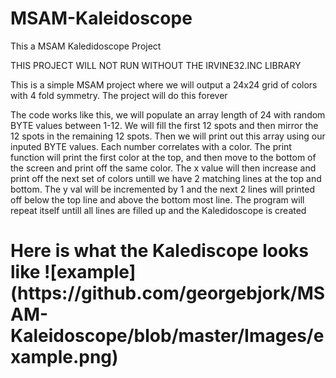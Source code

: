 # MSAM-Kaleidoscope

This a MSAM Kaledidoscope Project 

THIS PROJECT WILL NOT RUN WITHOUT THE IRVINE32.INC LIBRARY 

This is a simple MSAM project where we will output a 24x24 grid of colors with 4 fold symmetry. The project will do this forever

The code works like this, we will populate an array length of 24 with random BYTE values between 1-12. We will fill the first 12 spots and then mirror the 12 spots 
in the remaining 12 spots. Then we will print out this array using our inputed BYTE values. Each number correlates with a color. The print function will print the first
color at the top, and then move to the bottom of the screen and print off the same color. The x value will then increase and print off the next set of colors untill we 
have 2 matching lines at the top and bottom. The y val will be incremented by 1 and the next 2 lines will printed off below the top line and above the bottom most line. 
The program will repeat itself untill all lines are filled up and the Kaledidoscope is created


<h1>Here is what the Kalediscope looks like 
![example](https://github.com/georgebjork/MSAM-Kaleidoscope/blob/master/Images/example.png)

